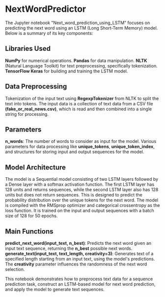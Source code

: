 # NextWordPredictor

The Jupyter notebook "Next_word_prediction_using_LSTM" focuses on predicting the next word using an LSTM (Long Short-Term Memory) model. Below is a summary of its key components:

## Libraries Used
**NumPy** for numerical operations.
**Pandas** for data manipulation.
**NLTK** (Natural Language Toolkit) for text preprocessing, specifically tokenization.
**TensorFlow Keras** for building and training the LSTM model.
## Data Preprocessing
Tokenization of the input text using **RegexpTokenizer** from NLTK to split the text into tokens.
The input data is a collection of text data from a CSV file **(fake_or_real_news.csv)**, which is read and then combined into a single string for processing.
## Parameters
**n_words**: The number of words to consider as input for the model.
Various parameters for data processing like **unique_tokens**, **unique_token_index**, and structures for storing input and output sequences for the model.
## Model Architecture
The model is a Sequential model consisting of two LSTM layers followed by a Dense layer with a softmax activation function. The first LSTM layer has 128 units and returns sequences, while the second LSTM layer also has 128 units but does not return sequences. This is designed to predict the probability distribution over the unique tokens for the next word.
The model is compiled with the RMSprop optimizer and categorical crossentropy as the loss function. It is trained on the input and output sequences with a batch size of 128 for 50 epochs.
## Main Functions
**predict_next_word(input_text, n_best)**: Predicts the next word given an input text sequence, returning the **n_best** possible next words.
**generate_text(input_text, text_length, creativity=3)**: Generates text of a specified length starting from an input text, using the model's predictions. The **creativity** parameter influences the randomness of the next word selection.

This notebook demonstrates how to preprocess text data for a sequence prediction task, construct an LSTM-based model for next word prediction, and apply the model to generate text sequences.
